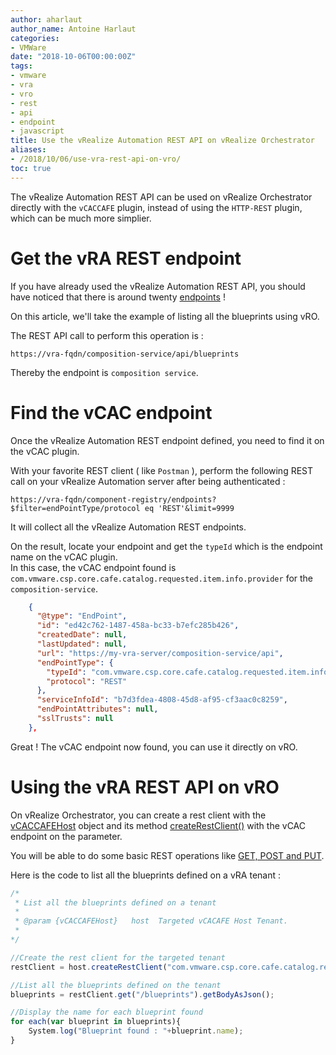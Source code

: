 ```yaml
---
author: aharlaut
author_name: Antoine Harlaut
categories:
- VMWare
date: "2018-10-06T00:00:00Z"
tags:
- vmware
- vra
- vro
- rest
- api
- endpoint
- javascript
title: Use the vRealize Automation REST API on vRealize Orchestrator
aliases: 
- /2018/10/06/use-vra-rest-api-on-vro/
toc: true
---
```


The vRealize Automation REST API can be used on vRealize Orchestrator directly with the ``vCACCAFE`` plugin, instead of using the ``HTTP-REST`` plugin, which can be much more simplier.


# Get the vRA REST endpoint

If you have already used the vRealize Automation REST API, you should have noticed that there is around twenty [endpoints](https://code.vmware.com/apis/39/vrealize-automation) ! 

On this article, we'll take the example of listing all the blueprints using vRO.

The REST API call to perform this operation is : 
```
https://vra-fqdn/composition-service/api/blueprints
```


Thereby the endpoint is ``composition service``.

# Find the vCAC endpoint

Once the vRealize Automation REST endpoint defined, you need to find it on the vCAC plugin.

With your favorite REST client ( like ``Postman`` ), perform the following REST call on your vRealize Automation server after being authenticated : 

    https://vra-fqdn/component-registry/endpoints?$filter=endPointType/protocol eq 'REST'&limit=9999


It will collect all the vRealize Automation REST endpoints.

On the result, locate your endpoint and get the ``typeId`` which is the endpoint name on the vCAC plugin.  
In this case, the vCAC endpoint found is  ``com.vmware.csp.core.cafe.catalog.requested.item.info.provider`` for the ``composition-service``.

```json
    {
      "@type": "EndPoint",
      "id": "ed42c762-1487-458a-bc33-b7efc285b426",
      "createdDate": null,
      "lastUpdated": null,
      "url": "https://my-vra-server/composition-service/api",
      "endPointType": {
        "typeId": "com.vmware.csp.core.cafe.catalog.requested.item.info.provider",
        "protocol": "REST"
      },
      "serviceInfoId": "b7d3fdea-4808-45d8-af95-cf3aac0c8259",
      "endPointAttributes": null,
      "sslTrusts": null
    },
```
Great ! The vCAC endpoint now found, you can use it directly on vRO.

# Using the vRA REST API on vRO

On vRealize Orchestrator, you can create a rest client with the [vCACCAFEHost](http://vroapi.com/Class/vCACCAFE/7.3.0/vCACCAFEHost)
 object and its method [createRestClient()](http://vroapi.com/Method/vCACCAFE/7.3.0/vCACCAFEHost/createRestClient) with the vCAC endpoint on the parameter.

You will be able to do some basic REST operations like [GET, POST and PUT](http://vroapi.com/Class/vCACCAFE/7.3.0/vCACCAFERestClient).

Here is the code to list all the blueprints defined on a vRA tenant : 

```javascript
/*
 * List all the blueprints defined on a tenant
 *
 * @param {vCACCAFEHost}   host  Targeted vCACAFE Host Tenant.
 *
*/

//Create the rest client for the targeted tenant
restClient = host.createRestClient("com.vmware.csp.core.cafe.catalog.requested.item.info.provider");

//List all the blueprints defined on the tenant
blueprints = restClient.get("/blueprints").getBodyAsJson();

//Display the name for each blueprint found
for each(var blueprint in blueprints){
    System.log("Blueprint found : "+blueprint.name);
}
```
